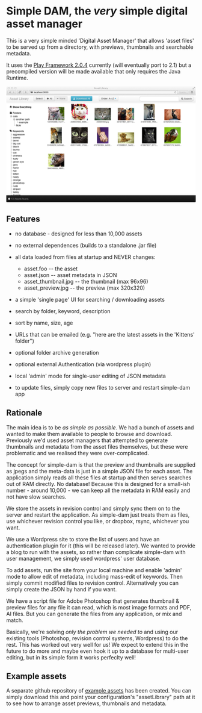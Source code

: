Simple DAM, the *very* simple digital asset manager
===================================================

This is a very simple minded 'Digital Asset Manager' that allows 'asset files' to be served up from a directory, with previews, thumbnails and searchable metadata. 

It uses the [Play Framework 2.0.4](http://www.playframework.com/) currently (will eventually port to 2.1) but a precompiled version will be made available that only requires the Java Runtime.

![Screenshot](docs/screenshot.png)

Features
--------

* no database - designed for less than 10,000 assets

* no external dependences (builds to a standalone .jar file)

* all data loaded from files at startup and NEVER changes:
    * asset.foo -- the asset
    * asset.json -- asset metadata in JSON
    * asset_thumbnail.jpg -- the thumbnail (max 96x96)
    * asset_preview.jpg -- the preview (max 320x320)

* a simple 'single page' UI for searching / downloading assets

* search by folder, keyword, description

* sort by name, size, age

* URLs that can be emailed (e.g. "here are the latest assets in the 'Kittens' folder")

* optional folder archive generation

* optional external Authentication (via wordpress plugin)

* local 'admin' mode for single-user editing of JSON metadata

* to update files, simply copy new files to server and restart simple-dam app


Rationale
---------

The main idea is to be *as simple as possible*. We had a bunch of assets and wanted to make them available to people to browse and download. Previously we'd used asset managers that attempted to generate thumbnails and metadata from the asset files themselves, but these were problematic and we realised they were over-complicated.

The concept for simple-dam is that the preview and thumbnails are supplied as jpegs and the meta-data is just in a simple JSON file for each asset. The application simply reads all these files at startup and then serves searches out of RAM directly. No database! Because this is designed for a small-ish number - around 10,000 - we can keep all the metadata in RAM easily and not have slow searches.

We store the assets in revision control and simply sync them on to the server and restart the application. As simple-dam just treats them as files, use whichever revision control you like, or dropbox, rsync, whichever you want.

We use a Wordpress site to store the list of users and have an authentication plugin for it (this will be released later). We wanted to provide a blog to run with the assets, so rather than complicate simple-dam with user management, we simply used wordpress' user database.

To add assets, run the site from your local machine and enable 'admin' mode to allow edit of metadata, including mass-edit of keywords. Then simply commit modified files to revision control. Alternatively you can simply create the JSON by hand if you want.

We have a script file for Adobe Photoshop that generates thumbnail & preview files for any file it can read, which is most image formats and PDF, AI files. But you can generate the files from any application, or mix and match.

Basically, we're solving *only the problem we needed to* and using our existing tools (Photoshop, revision control systems, Wordpress) to do the rest. This has worked out very well for us! We expect to extend this in the future to do more and maybe even hook it up to a database for multi-user editing, but in its simple form it works perfeclty well!


Example assets
--------------

A separate github repository of [example assets](https://github.com/mindcandy/simple-dam-assets-example) has been created. You can simply download this and point your configuration's "assetLibrary" path at it to see how to arrange asset previews, thumbnails and metadata.
